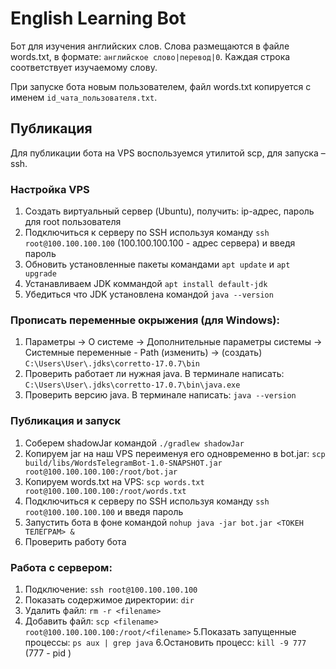 # English Learning Bot

Бот для изучения английских слов.
Слова размещаются в файле words.txt, в формате: `английское слово|перевод|0`.
Каждая строка соответствует изучаемому слову.

При запуске бота новым пользователем, файл words.txt копируется с именем `id_чата_пользователя.txt`.

## Публикация

Для публикации бота на VPS воспользуемся утилитой scp, для запуска – ssh.

### Настройка VPS

1. Создать виртуальный сервер (Ubuntu), получить: ip-адрес, пароль для root пользователя
2. Подключиться к серверу по SSH используя команду `ssh root@100.100.100.100` (100.100.100.100 - адрес сервера) и введя пароль
3. Обновить установленные пакеты командами `apt update` и `apt upgrade`
4. Устанавливаем JDK коммандой `apt install default-jdk`
5. Убедиться что JDK установлена командой `java --version`

### Прописать переменные окрыжения (для Windows):
1. Параметры -> О системе -> Дополнительные параметры системы -> Системные переменные - Path (изменить) -> (создать) `C:\Users\User\.jdks\corretto-17.0.7\bin`
2. Проверить работает ли нужная java. В терминале написать: `C:\Users\User\.jdks\corretto-17.0.7\bin\java.exe`
3. Проверить версию java. В терминале написать: `java --version`

### Публикация и запуск

1. Соберем shadowJar командой `./gradlew shadowJar`
2. Копируем jar на наш VPS переименуя его одновременно в bot.jar: `scp build/libs/WordsTelegramBot-1.0-SNAPSHOT.jar root@100.100.100.100:/root/bot.jar`
3. Копируем words.txt на VPS: `scp words.txt root@100.100.100.100:/root/words.txt`
4. Подключиться к серверу по SSH используя команду `ssh root@100.100.100.100` и введя пароль
5. Запустить бота в фоне командой `nohup java -jar bot.jar <ТОКЕН ТЕЛЕГРАМ> &`
6. Проверить работу бота

### Работа с сервером:

1. Подключение: `ssh root@100.100.100.100`
2. Показать содержимое директории: `dir`
3. Удалить файл: `rm -r <filename>`
4. Добавить файл: `scp <filename> root@100.100.100.100:/root/<filename>`
5.Показать запущенные процессы: `ps aux | grep java`
6.Остановить процесс: `kill -9 777` (777 - pid )

